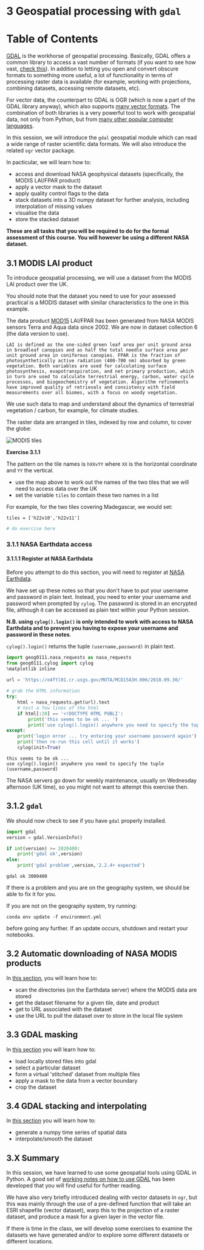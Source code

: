 # 3 Geospatial processing with `gdal`

<h1>Table of Contents<span class="tocSkip"></span></h1>
<div class="toc"><ul class="toc-item"></ul></div>


[GDAL](https://gdal.org) is the workhorse of geospatial processing. Basically, GDAL offers a common library to access a vast number of formats (if you want to see how vast, [check this](https://gdal.org/formats_list.html)). In addition to letting you open and convert obscure formats to something more useful, a lot of functionality in terms of processing raster data is available (for example, working with projections, combining datasets, accessing remote datasets, etc).

For vector data, the counterpart to GDAL is OGR (which is now a part of the GDAL library anyway), which also supports [many vector formats](https://gdal.org/ogr_formats.html). The combination of both libraries is a very powerful tool to work with geospatial data, not only from Python, but from [many other popular computer languages](https://trac.osgeo.org/gdal/#GDALOGRInOtherLanguages).

In this session, we will introduce the `gdal` geospatial module which can read a wide range of raster scientific data formats. We will also introduce the related `ogr` vector package.

In pacticular, we will learn how to:

* access and download NASA geophysical datasets (specifically, the MODIS LAI/FPAR product)
* apply a vector mask to the dataset
* apply quality control flags to the data
* stack datasets into a 3D numpy dataset for further analysis, including interpolation of missing values
* visualise the data
* store the stacked dataset

**These are all tasks that you will be required to do for the formal assessment of this course. You will however be using a different NASA dataset.**


## 3.1 MODIS LAI product 
To introduce geospatial processing, we will use a dataset from the MODIS LAI product over the UK. 

You should note that the dataset you need to use for your assessed practical is a MODIS dataset with similar characteristics to the one in this example.

The data product [MOD15](https://modis.gsfc.nasa.gov/data/dataprod/mod15.php) LAI/FPAR has been generated from NASA MODIS sensors Terra and Aqua data since 2002. We are now in dataset collection 6 (the data version to use).

    LAI is defined as the one-sided green leaf area per unit ground area in broadleaf canopies and as half the total needle surface area per unit ground area in coniferous canopies. FPAR is the fraction of photosynthetically active radiation (400-700 nm) absorbed by green vegetation. Both variables are used for calculating surface photosynthesis, evapotranspiration, and net primary production, which in turn are used to calculate terrestrial energy, carbon, water cycle processes, and biogeochemistry of vegetation. Algorithm refinements have improved quality of retrievals and consistency with field measurements over all biomes, with a focus on woody vegetation.
    
We use such data to map and understand about the dynamics of terrestrial vegetation / carbon, for example, for climate studies.

The raster data are arranged in tiles, indexed by row and column, to cover the globe:


![MODIS tiles](https://www.researchgate.net/profile/J_Townshend/publication/220473201/figure/fig5/AS:277546596880390@1443183673583/The-global-MODIS-Sinusoidal-tile-grid.png)



**Exercise 3.1.1**

The pattern on the tile names is `hXXvYY` where `XX` is the horizontal coordinate and `YY` the vertical.


* use the map above to work out the names of the two tiles that we will need to access data over the UK
* set the variable `tiles` to contain these two names in a list

For example, for the two tiles covering Madegascar, we would set:

    tiles = ['h22v10','h22v11']


```python
# do exercise here
```

### 3.1.1 NASA Earthdata access

#### 3.1.1.1 Register at NASA Earthdata

Before you attempt to do this section, you will need to register at [NASA Earthdata](https://urs.earthdata.nasa.gov/home).


We have set up these notes so that you don't have to put your username and password in plain text. Instead, you need to enter your username and password when prompted by `cylog`. The password is stored in an encrypted file, although it can be accessed as plain text within your Python session.

**N.B. using `cylog().login()` is only intended to work with access to NASA Earthdata and to prevent you having to expose your username and password in these notes**.

`cylog().login()` returns the tuple `(username,password)` in plain text.


```python
import geog0111.nasa_requests as nasa_requests
from geog0111.cylog import cylog
%matplotlib inline

url = 'https://e4ftl01.cr.usgs.gov/MOTA/MCD15A3H.006/2018.09.30/' 
        
# grab the HTML information
try:
    html = nasa_requests.get(url).text
    # test a few lines of the html
    if html[:20] == '<!DOCTYPE HTML PUBLI':
        print('this seems to be ok ... ')
        print('use cylog().login() anywhere you need to specify the tuple (username,password)')
except:
    print('login error ... try entering your username password again')
    print('then re-run this cell until it works')
    cylog(init=True)
```

    this seems to be ok ... 
    use cylog().login() anywhere you need to specify the tuple (username,password)



The NASA servers go down for weekly maintenance, usually on Wednesday afternoon (UK time), so you might not want to attempt this exercise then. 

## 3.1.2 `gdal`

We should now check to see if you have `gdal` properly installed.


```python
import gdal
version = gdal.VersionInfo()  

if int(version) >= 2020400:
    print('gdal ok',version)
else:
    print('gdal problem',version,'2.2.4+ expected')
```

    gdal ok 3000400


If there is a problem and you are on the geography system, we should be able to fix it for you. 

If you are not on the geography system, try running:
    
    conda env update -f environment.yml 
    
before going any further. If an update occurs, shutdown and restart your notebooks.

## 3.2 Automatic downloading of NASA MODIS products

In [this section](041_MODIS_download.md), you will learn how to:

* scan the directories (on the Earthdata server) where the MODIS data are stored
* get the dataset filename for a given tile, date and product
* get to URL associated with the dataset
* use the URL to pull the dataset over to store in the local file system

## 3.3 GDAL masking

In [this section](042_GDAL_masking.md) you will learn how to:

* load locally stored files into gdal
* select a particular dataset
* form a virtual 'stitched' dataset from multiple files
* apply a mask to the data from a vector boundary
* crop the dataset 

## 3.4 GDAL stacking and interpolating

In [this section](043_GDAL_stacking_and_interpolating.md) you will learn how to:

* generate a numpy time series of spatial data
* interpolate/smooth the dataset

## 3.X Summary

In this session, we have learned to use some geospatial tools using GDAL in Python. A good set of [working notes on how to use GDAL](http://jgomezdans.github.io/gdal_notes/) has been developed that you will find useful for further reading.

We have also very briefly introduced dealing with vector datasets in `ogr`, but this was mainly through the use of a pre-defined function that will take an ESRI shapefile (vector dataset), warp this to the projection of a raster dataset, and produce a mask for a given layer in the vector file.

If there is time in the class, we will develop some exercises to examine the datasets we have generated and/or to explore some different datasets or different locations.

